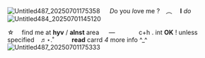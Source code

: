 ![Untitled487_20250701175358](https://github.com/user-attachments/assets/ec5da464-fd93-4dd3-bd8a-532343c8e0a1)
    *D*o you *l*ove me ? ︵  **I** *do*  
![Untitled484_20250701145120](https://github.com/user-attachments/assets/56f7916e-3f4f-4710-b5b8-9921494b06ce)

⁠☆  find me at **hyv** / **alnst** area    —  
      c+h . int **OK** ! unless specified ♬⋆.˚
        **read** carrd *4* more info ^_^
![Untitled487_20250701175333](https://github.com/user-attachments/assets/660786fc-e238-4c2d-b2c7-4feeeddd984c)



